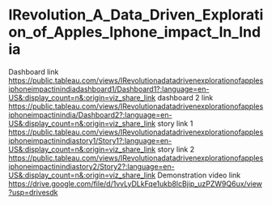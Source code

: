 # IRevolution_A_Data_Driven_Exploration_of_Apples_Iphone_impact_In_India
Dashboard link  https://public.tableau.com/views/IRevolutionadatadrivenexplorationofapplesiphoneimpactinindiadashboard1/Dashboard1?:language=en-US&:display_count=n&:origin=viz_share_link
dashboard 2 link  https://public.tableau.com/views/IRevolutionadatadrivenexplorationofapplesiphoneimpactinindia/Dashboard2?:language=en-US&:display_count=n&:origin=viz_share_link
story link 1  https://public.tableau.com/views/IRevolutionadatadrivenexplorationofapplesiphoneimpactinindiastory1/Story1?:language=en-US&:display_count=n&:origin=viz_share_link 
story link 2 https://public.tableau.com/views/IRevolutionadatadrivenexplorationofapplesiphoneimpactinindiastory2/Story2?:language=en-US&:display_count=n&:origin=viz_share_link
Demonstration video link https://drive.google.com/file/d/1vvLyDLkFqe1ukb8lcBjip_uzPZW9Q6ux/view?usp=drivesdk
